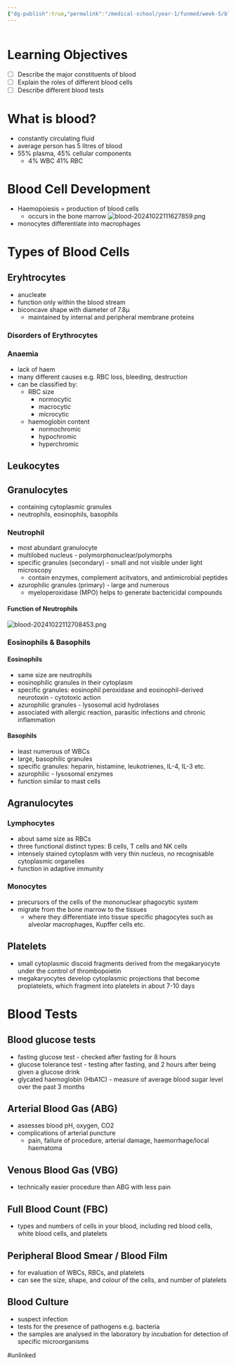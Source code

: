 ```yaml
---
{"dg-publish":true,"permalink":"/medical-school/year-1/funmed/week-5/blood/","tags":["funmed"]}
---
```


```table-of-contents
```
# Learning Objectives
- [ ] Describe the major constituents of blood
- [ ] Explain the roles of different blood cells
- [ ] Describe different blood tests

# What is blood?
- constantly circulating fluid
- average person has 5 litres of blood
- 55% plasma, 45% cellular components
	- 4% WBC 41% RBC

# Blood Cell Development
- Haemopoiesis = production of blood cells
	- occurs in the bone marrow
![blood-20241022111627859.png](/img/user/Medical%20School/Year%201/funmed/week%205/attachments/blood-20241022111627859.png)
- monocytes differentiate into macrophages

# Types of Blood Cells
## Eryhtrocytes
- anucleate
- function only within the blood stream
- biconcave shape with diameter of 7.8µ
	- maintained by internal and peripheral membrane proteins

### Disorders of Erythrocytes
### Anaemia
- lack of haem
- many different causes e.g. RBC loss, bleeding, destruction
- can be classified by:
	- RBC size
		- normocytic
		- macrocytic
		- microcytic
	- haemoglobin content
		- normochromic
		- hypochromic
		- hyperchromic

## Leukocytes
## Granulocytes
- containing cytoplasmic granules
- neutrophils, eosinophils, basophils
### Neutrophil
- most abundant granulocyte
- multilobed nucleus - polymorphonuclear/polymorphs
- specific granules (secondary) - small and not visible under light microscopy
	- contain enzymes, complement acitvators, and antimicrobial peptides
- azurophilic granules (primary) - large and numerous
	- myeloperoxidase (MPO) helps to generate bactericidal compounds

#### Function of Neutrophils
![blood-20241022112708453.png](/img/user/Medical%20School/Year%201/funmed/week%205/attachments/blood-20241022112708453.png)

### Eosinophils & Basophils
#### Eosinophils
-  same size are neutrophils
- eosinophilic granules in their cytoplasm
- specific granules: eosinophil peroxidase and eosinophil-derived neurotoxin - cytotoxic action
- azurophilic granules - lysosomal acid hydrolases
- associated with allergic reaction, parasitic infections and chronic inflammation
#### Basophils
- least numerous of WBCs
- large, basophilic granules
- specific granules: heparin, histamine, leukotrienes, IL-4, IL-3 etc.
- azurophilic - lysosomal enzymes
- function similar to mast cells
## Agranulocytes
### Lymphocytes 
- about same size as RBCs
- three functional distinct types: B cells, T cells and NK cells
- intensely stained cytoplasm with very thin nucleus, no recognisable cytoplasmic organelles
- function in adaptive immunity
### Monocytes
- precursors of the cells of the mononuclear phagocytic system
- migrate from the bone marrow to the tissues 
	- where they differentiate into tissue specific phagocytes such as alveolar macrophages, Kupffer cells etc.

## Platelets
- small cytoplasmic discoid fragments derived from the megakaryocyte under the control of thrombopoietin
- megakaryocytes develop cytoplasmic projections that become proplatelets, which fragment into platelets in about 7-10 days

# Blood Tests
## Blood glucose tests
- fasting glucose test - checked after fasting for 8 hours
- glucose tolerance test - testing after fasting, and 2 hours after being given a glucose drink
- glycated haemoglobin (HbA1C) - measure of average blood sugar level over the past 3 months

## Arterial Blood Gas (ABG)
- assesses blood pH, oxygen, CO2
- complications of arterial puncture
	- pain, failure of procedure, arterial damage, haemorrhage/local haematoma

## Venous Blood Gas (VBG)
- technically easier procedure than ABG with less pain

## Full Blood Count (FBC)
- types and numbers of cells in your blood, including red blood cells, white blood cells, and platelets

## Peripheral Blood Smear / Blood Film
- for evaluation of WBCs, RBCs, and platelets
- can see the size, shape, and colour of the cells, and number of platelets

## Blood Culture
- suspect infection
- tests for the presence of pathogens e.g. bacteria
- the samples are analysed in the laboratory by incubation for detection of specific microorganisms


#unlinked 